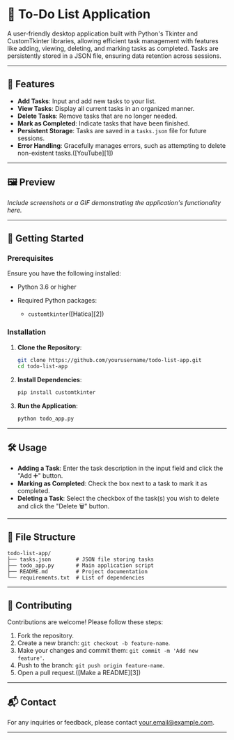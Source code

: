 # 📝 To-Do List Application

A user-friendly desktop application built with Python's Tkinter and CustomTkinter libraries, allowing efficient task management with features like adding, viewing, deleting, and marking tasks as completed. Tasks are persistently stored in a JSON file, ensuring data retention across sessions.

---

## 📌 Features

* **Add Tasks**: Input and add new tasks to your list.
* **View Tasks**: Display all current tasks in an organized manner.
* **Delete Tasks**: Remove tasks that are no longer needed.
* **Mark as Completed**: Indicate tasks that have been finished.
* **Persistent Storage**: Tasks are saved in a `tasks.json` file for future sessions.
* **Error Handling**: Gracefully manages errors, such as attempting to delete non-existent tasks.([YouTube][1])

---

## 🖼️ Preview

*Include screenshots or a GIF demonstrating the application's functionality here.*

---

## 🚀 Getting Started

### Prerequisites

Ensure you have the following installed:

* Python 3.6 or higher
* Required Python packages:

  * `customtkinter`([Hatica][2])

### Installation

1. **Clone the Repository**:

   ```bash
   git clone https://github.com/yourusername/todo-list-app.git
   cd todo-list-app
   ```



2. **Install Dependencies**:

   ```bash
   pip install customtkinter
   ```



3. **Run the Application**:

   ```bash
   python todo_app.py
   ```



---

## 🛠️ Usage

* **Adding a Task**: Enter the task description in the input field and click the "Add ➕" button.
* **Marking as Completed**: Check the box next to a task to mark it as completed.
* **Deleting a Task**: Select the checkbox of the task(s) you wish to delete and click the "Delete 🗑️" button.

---

## 📁 File Structure

```plaintext
todo-list-app/
├── tasks.json        # JSON file storing tasks
├── todo_app.py       # Main application script
├── README.md         # Project documentation
└── requirements.txt  # List of dependencies
```



---

## 🤝 Contributing

Contributions are welcome! Please follow these steps:

1. Fork the repository.
2. Create a new branch: `git checkout -b feature-name`.
3. Make your changes and commit them: `git commit -m 'Add new feature'`.
4. Push to the branch: `git push origin feature-name`.
5. Open a pull request.([Make a README][3])

---

## 📬 Contact

For any inquiries or feedback, please contact [your.email@example.com](mailto:avnishagrawal1447@gmail.com).

---
